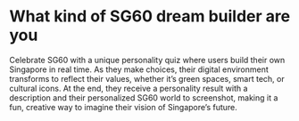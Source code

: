 # What kind of SG60 dream builder are you
Celebrate SG60 with a unique personality quiz where users build their own Singapore in real time. As they make choices, their digital environment transforms to reflect their values, whether it’s green spaces, smart tech, or cultural icons. At the end, they receive a personality result with a description and their personalized SG60 world to screenshot, making it a fun, creative way to imagine their vision of Singapore’s future.
